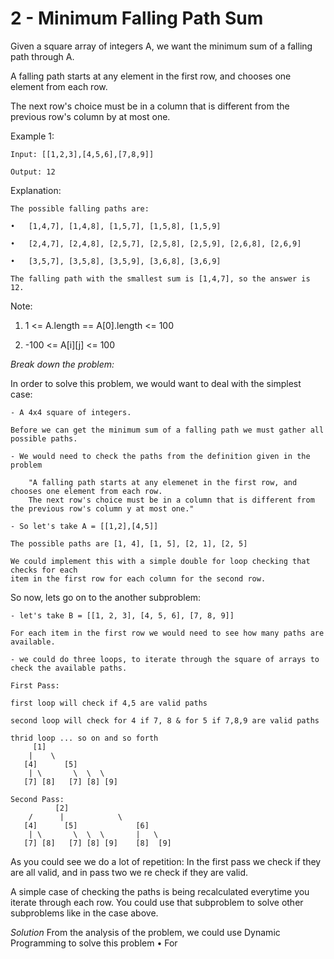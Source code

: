 # 2 - Minimum Falling Path Sum

Given a square array of integers A, we want the minimum sum of a falling path through A.

A falling path starts at any element in the first row, and chooses one element from each row.

The next row's choice must be in a column that is different from the previous row's column by at most one.

Example 1:

	Input: [[1,2,3],[4,5,6],[7,8,9]]

	Output: 12

Explanation: 

	The possible falling paths are:

	•	[1,4,7], [1,4,8], [1,5,7], [1,5,8], [1,5,9]

	•	[2,4,7], [2,4,8], [2,5,7], [2,5,8], [2,5,9], [2,6,8], [2,6,9]

	•	[3,5,7], [3,5,8], [3,5,9], [3,6,8], [3,6,9]

	The falling path with the smallest sum is [1,4,7], so the answer is 12.

Note:
 
1.	1 <= A.length == A[0].length <= 100

2.	-100 <= A[i][j] <= 100

*Break down the problem:*

In order to solve this problem, we would want to deal with the simplest case:

	- A 4x4 square of integers.
	
	Before we can get the minimum sum of a falling path we must gather all possible paths. 
	
	- We would need to check the paths from the definition given in the problem
	
		"A falling path starts at any elemenet in the first row, and chooses one element from each row. 
		The next row's choice must be in a column that is different from the previous row's column y at most one."
		
	- So let's take A = [[1,2],[4,5]]
	
	The possible paths are [1, 4], [1, 5], [2, 1], [2, 5]
	
	We could implement this with a simple double for loop checking that checks for each 
	item in the first row for each column for the second row. 

So now, lets go on to the another subproblem:
	
	- let's take B = [[1, 2, 3], [4, 5, 6], [7, 8, 9]]
	
	For each item in the first row we would need to see how many paths are available. 
	
	- we could do three loops, to iterate through the square of arrays to check the available paths. 
	
	First Pass: 
	
	first loop will check if 4,5 are valid paths
	
	second loop will check for 4 if 7, 8 & for 5 if 7,8,9 are valid paths
	
	thrid loop ... so on and so forth
	     [1]
	    |    \
	   [4]      [5]
	    | \       \  \  \
	   [7] [8]   [7] [8] [9] 
	   
	Second Pass:
	     	  [2]
	    /      |            \
	   [4]      [5]             [6]
	    | \       \  \  \       |   \
	   [7] [8]   [7] [8] [9]    [8]  [9]
	   
As you could see we do a lot of repetition: 
In the first pass we check if they are all valid, and in pass two we re check if they are valid. 

A simple case of checking the paths is being recalculated everytime you iterate through each row. 
You could use that subproblem to solve other subproblems like in the case above. 

*Solution*
From the analysis of the problem, we could use Dynamic Programming to solve this problem 
	•	For 

	
		
	
	


